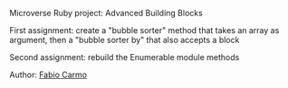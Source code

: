 Microverse Ruby project: Advanced Building Blocks

First assignment: create a "bubble sorter" method that takes an array as argument, then a "bubble sorter by" that also accepts a block

Second assignment: rebuild the Enumerable module methods

Author: <a href="https://github.com/madcido">Fabio Carmo</a>
